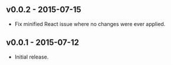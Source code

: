 ## v0.0.2 - 2015-07-15

- Fix minified React issue where no changes were ever applied.


## v0.0.1 - 2015-07-12

- Initial release.
